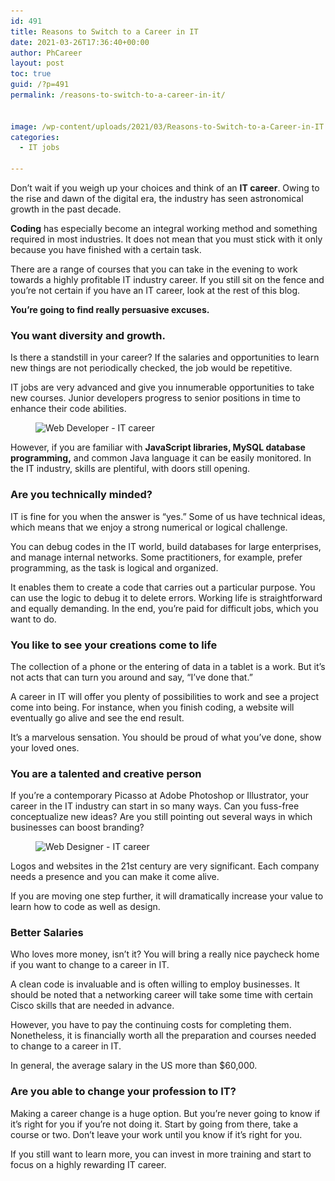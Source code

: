 ```yaml
---
id: 491
title: Reasons to Switch to a Career in IT
date: 2021-03-26T17:36:40+00:00
author: PhCareer
layout: post
toc: true
guid: /?p=491
permalink: /reasons-to-switch-to-a-career-in-it/


image: /wp-content/uploads/2021/03/Reasons-to-Switch-to-a-Career-in-IT.jpg
categories:
  - IT jobs

---
```

Don&#8217;t wait if you weigh up your choices and think of an **IT career**. Owing to the rise and dawn of the digital era, the industry has seen astronomical growth in the past decade.

**Coding** has especially become an integral working method and something required in most industries. It does not mean that you must stick with it only because you have finished with a certain task.

There are a range of courses that you can take in the evening to work towards a highly profitable IT industry career. If you still sit on the fence and you&#8217;re not certain if you have an IT career, look at the rest of this blog.

**You&#8217;re going to find really persuasive excuses.**

### **You want diversity and growth.**

Is there a standstill in your career? If the salaries and opportunities to learn new things are not periodically checked, the job would be repetitive.

IT jobs are very advanced and give you innumerable opportunities to take new courses. Junior developers progress to senior positions in time to enhance their code abilities.


<figure class="wp-block-image size-large">

<img loading="lazy" width="1000" height="563" src="/wp-content/uploads/2021/03/web-developer.jpg" alt="Web Developer  - IT career" class="wp-image-493" srcset="/wp-content/uploads/2021/03/web-developer.jpg 1000w, /wp-content/uploads/2021/03/web-developer-300x169.jpg 300w, /wp-content/uploads/2021/03/web-developer-768x432.jpg 768w" sizes="(max-width: 1000px) 100vw, 1000px" /> </figure> 

However, if you are familiar with **JavaScript libraries, MySQL database programming,** and common Java language it can be easily monitored. In the IT industry, skills are plentiful, with doors still opening.




### **Are you technically minded?**

IT is fine for you when the answer is &#8220;yes.&#8221; Some of us have technical ideas, which means that we enjoy a strong numerical or logical challenge.

You can debug codes in the IT world, build databases for large enterprises, and manage internal networks. Some practitioners, for example, prefer programming, as the task is logical and organized.

It enables them to create a code that carries out a particular purpose. You can use the logic to debug it to delete errors. Working life is straightforward and equally demanding. In the end, you&#8217;re paid for difficult jobs, which you want to do.

### **You like to see your creations come to life**

The collection of a phone or the entering of data in a tablet is a work. But it&#8217;s not acts that can turn you around and say, &#8220;I&#8217;ve done that.&#8221;

A career in IT will offer you plenty of possibilities to work and see a project come into being. For instance, when you finish coding, a website will eventually go alive and see the end result.

It&#8217;s a marvelous sensation. You should be proud of what you&#8217;ve done, show your loved ones.

### **You are a talented and creative person**

If you&#8217;re a contemporary Picasso at Adobe Photoshop or Illustrator, your career in the IT industry can start in so many ways. Can you fuss-free conceptualize new ideas? Are you still pointing out several ways in which businesses can boost branding?<figure class="wp-block-image size-large">

<img loading="lazy" width="768" height="512" src="/wp-content/uploads/2021/03/web-designer.jpg" alt="Web Designer - IT career" class="wp-image-492" srcset="/wp-content/uploads/2021/03/web-designer.jpg 768w, /wp-content/uploads/2021/03/web-designer-300x200.jpg 300w" sizes="(max-width: 768px) 100vw, 768px" /> </figure> 

Logos and websites in the 21st century are very significant. Each company needs a presence and you can make it come alive.

If you are moving one step further, it will dramatically increase your value to learn how to code as well as design.




### **Better Salaries**

Who loves more money, isn&#8217;t it? You will bring a really nice paycheck home if you want to change to a career in IT.

A clean code is invaluable and is often willing to employ businesses. It should be noted that a networking career will take some time with certain Cisco skills that are needed in advance.

However, you have to pay the continuing costs for completing them. Nonetheless, it is financially worth all the preparation and courses needed to change to a career in IT.

In general, the average salary in the US more than $60,000.

### **Are you able to change your profession to IT?**

Making a career change is a huge option. But you&#8217;re never going to know if it&#8217;s right for you if you&#8217;re not doing it. Start by going from there, take a course or two. Don&#8217;t leave your work until you know if it&#8217;s right for you.

If you still want to learn more, you can invest in more training and start to focus on a highly rewarding IT career.


